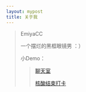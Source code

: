 ```yaml
---
layout: mypost
title: 关于我
---
```


> EmiyaCC
>
> 一个摆烂的黑框眼镜男 ：）
>
> 小Demo：
>
> > [聊天室](http://101.35.40.172:2333/)
> >     
> > [核酸结束打卡](http://101.35.40.172:2111/)
